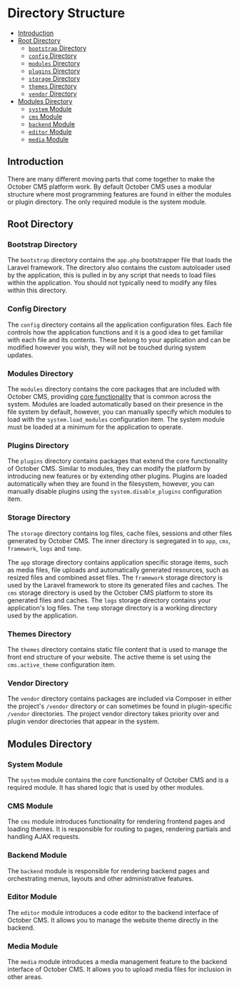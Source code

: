 # Directory Structure

- [Introduction](#introduction)
- [Root Directory](#root-directory)
    - [`bootstrap` Directory](#root-bootstrap-directory)
    - [`config` Directory](#root-config-directory)
    - [`modules` Directory](#root-modules-directory)
    - [`plugins` Directory](#root-plugins-directory)
    - [`storage` Directory](#root-storage-directory)
    - [`themes` Directory](#root-themes-directory)
    - [`vendor` Directory](#root-vendor-directory)
- [Modules Directory](#modules-directory)
    - [`system` Module](#module-system)
    - [`cms` Module](#module-cms)
    - [`backend` Module](#module-backend)
    - [`editor` Module](#module-editor)
    - [`media` Module](#module-media)

<a name="introduction"></a>
## Introduction

There are many different moving parts that come together to make the October CMS platform work. By default October CMS uses a modular structure where most programming features are found in either the modules or plugin directory. The only required module is the system module.

<a name="root-directory"></a>
## Root Directory

<a name="root-bootstrap-directory"></a>
### Bootstrap Directory

The `bootstrap` directory contains the `app.php` bootstrapper file that loads the Laravel framework. The directory also contains the custom autoloader used by the application, this is pulled in by any script that needs to load files within the application. You should not typically need to modify any files within this directory.

<a name="root-config-directory"></a>
### Config Directory

The `config` directory contains all the application configuration files. Each file controls how the application functions and it is a good idea to get familiar with each file and its contents. These belong to your application and can be modified however you wish, they will not be touched during system updates.

<a name="root-modules-directory"></a>
### Modules Directory

The `modules` directory contains the core packages that are included with October CMS, providing [core functionality](#modules-directory) that is common across the system. Modules are loaded automatically based on their presence in the file system by default, however, you can manually specify which modules to load with the `system.load_modules` configuration item. The system module must be loaded at a minimum for the application to operate.

<a name="root-plugins-directory"></a>
### Plugins Directory

The `plugins` directory contains packages that extend the core functionality of October CMS. Similar to modules, they can modify the platform by introducing new features or by extending other plugins. Plugins are loaded automatically when they are found in the filesystem, however, you can manually disable plugins using the `system.disable_plugins` configuration item.

<a name="root-storage-directory"></a>
### Storage Directory

The `storage` directory contains log files, cache files, sessions and other files generated by October CMS. The inner directory is segregated in to `app`, `cms`, `framework`, `logs` and `temp`.

The `app` storage directory contains application specific storage items, such as media files, file uploads and automatically generated resources, such as resized files and combined asset files. The `framework` storage directory is used by the Laravel framework to store its generated files and caches. The `cms` storage directory is used by the October CMS platform to store its generated files and caches. The `logs` storage directory contains your application's log files. The `temp` storage directory is a working directory used by the application.

<a name="root-themes-directory"></a>
### Themes Directory

The `themes` directory contains static file content that is used to manage the front end structure of your website. The active theme is set using the `cms.active_theme` configuration item.

<a name="root-vendor-directory"></a>
### Vendor Directory

The `vendor` directory contains packages are included via Composer in either the project's `/vendor` directory or can sometimes be found in plugin-specific `/vendor` directories. The project vendor directory takes priority over and plugin vendor directories that appear in the system.

<a name="modules-directory"></a>
## Modules Directory

<a name="module-system"></a>
### System Module

The `system` module contains the core functionality of October CMS and is a required module. It has shared logic that is used by other modules.

<a name="module-cms"></a>
### CMS Module

The `cms` module introduces functionality for rendering frontend pages and loading themes. It is responsible for routing to pages, rendering partials and handling AJAX requests.

<a name="module-backend"></a>
### Backend Module

The `backend` module is responsible for rendering backend pages and orchestrating menus, layouts and other administrative features.

<a name="module-editor"></a>
### Editor Module

The `editor` module introduces a code editor to the backend interface of October CMS. It allows you to manage the website theme directly in the backend.

<a name="module-media"></a>
### Media Module

The `media` module introduces a media management feature to the backend interface of October CMS. It allows you to upload media files for inclusion in other areas.

